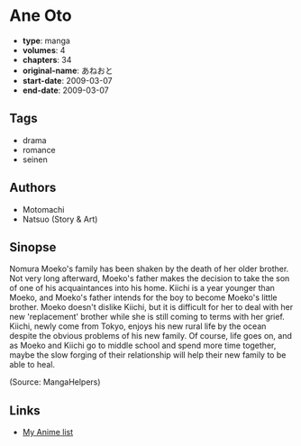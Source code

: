 # Ane Oto

-   **type**: manga
-   **volumes**: 4
-   **chapters**: 34
-   **original-name**: あねおと
-   **start-date**: 2009-03-07
-   **end-date**: 2009-03-07

## Tags

-   drama
-   romance
-   seinen

## Authors

-   Motomachi
-   Natsuo (Story & Art)

## Sinopse

Nomura Moeko's family has been shaken by the death of her older brother. Not very long afterward, Moeko's father makes the decision to take the son of one of his acquaintances into his home. Kiichi is a year younger than Moeko, and Moeko's father intends for the boy to become Moeko's little brother. Moeko doesn't dislike Kiichi, but it is difficult for her to deal with her new 'replacement' brother while she is still coming to terms with her grief. Kiichi, newly come from Tokyo, enjoys his new rural life by the ocean despite the obvious problems of his new family. Of course, life goes on, and as Moeko and Kiichi go to middle school and spend more time together, maybe the slow forging of their relationship will help their new family to be able to heal.

(Source: MangaHelpers)

## Links

-   [My Anime list](https://myanimelist.net/manga/76675/Ane_Oto)
